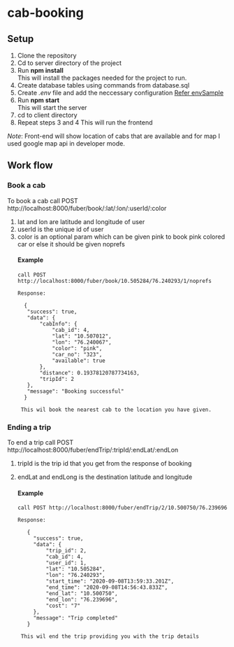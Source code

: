 # cab-booking

## Setup

1. Clone the repository
2. Cd to server directory of the project
3. Run **npm install**  
        This will install the packages needed for the project to run.
4. Create database tables using commands from database.sql
5. Create *.env* file and add the neccessary configuration [Refer envSample](https://github.com/Selbin/cab-booking/blob/master/server/envSample)
6. Run **npm start**  
   This will start the server
7. cd to client directory
8. Repeat steps 3 and 4
   This will run the frontend

*Note*: Front-end will show location of cabs that are available and for map I used google map api in developer mode.  
## Work flow

### Book a cab
  To book a cab call  POST http://localhost:8000/fuber/book/:lat/:lon/:userId/:color  
  1. lat and lon are latitude and longitude of user  
  2. userId is the unique id of user
  3. color is an optional param which can be given pink to book pink colored car or else it should be given noprefs  
      #### Example
         call POST http://localhost:8000/fuber/book/10.505284/76.240293/1/noprefs  

         Response:  

           {
            "success": true,
            "data": {
                "cabInfo": {
                    "cab_id": 4,
                    "lat": "10.507012",
                    "lon": "76.240067",
                    "color": "pink",
                    "car_no": "323",
                    "available": true
                },
                "distance": 0.19378120787734163,
                "tripId": 2
            },
            "message": "Booking successful"
           }  
          
          This wil book the nearest cab to the location you have given.  

### Ending a trip
   To end a trip call POST http://localhost:8000/fuber/endTrip/:tripId/:endLat/:endLon
  1. tripId is the trip id that you get from the response of booking
  2. endLat and endLong is the destination latitude and longitude  

      #### Example
         call POST http://localhost:8000/fuber/endTrip/2/10.500750/76.239696  

         Response:  
            
            {
              "success": true,
              "data": {
                  "trip_id": 2,
                  "cab_id": 4,
                  "user_id": 1,
                  "lat": "10.505284",
                  "lon": "76.240293",
                  "start_time": "2020-09-08T13:59:33.201Z",
                  "end_time": "2020-09-08T14:56:43.833Z",
                  "end_lat": "10.500750",
                  "end_lon": "76.239696",
                  "cost": "7"
              },
              "message": "Trip completed"
            }  
          
          This wil end the trip providing you with the trip details


  